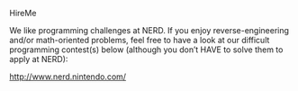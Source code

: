 HireMe

We like programming challenges at NERD. If you enjoy reverse-engineering and/or
math-oriented problems, feel free to have a look at our difficult programming contest(s)
below (although you don’t HAVE to solve them to apply at NERD):

http://www.nerd.nintendo.com/